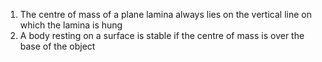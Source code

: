 1. The centre of mass of a plane lamina always lies on the vertical line on which the lamina is hung
2. A body resting on a surface is stable if the centre of mass is over the base of the object
